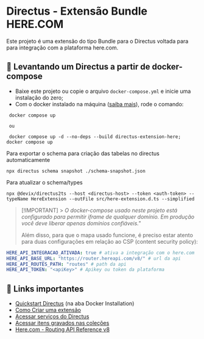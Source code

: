 # Directus - Extensão Bundle HERE.COM

Este projeto é uma extensão do tipo Bundle para o Directus voltada para para integração com a plataforma here.com.

## 🚀 Levantando um Directus a partir de docker-compose

- Baixe este projeto ou copie o arquivo `docker-compose.yml` e inicie uma instalação do zero;
- Com o docker instalado na máquina ([saiba mais](https://docs.docker.com/get-docker/)), rode o comando:

```
 docker compose up

 ou

 docker compose up -d --no-deps --build directus-extension-here; docker compose up
```

Para exportar o schema para criação das tabelas no directus automaticamente

`npx directus schema snapshot ./schema-snapshot.json`

Para atualizar o schema/types

`npx @devix/directus2ts --host <directus-host> --token <auth-token> --typeName HereExtension --outFile src/here-extension.d.ts --simplified`

> [!IMPORTANT] > _O docker-compose usado neste projeto está configurado para permitir iframe de qualquer domínio. Em produção você deve liberar apenas domínios confiáveis."_
>
> Além disso, para que o mapa usado funcione, é preciso estar atento para duas configurações em relação ao CSP (content security policy):

```yaml
HERE_API_INTEGRACAO_ATIVADA: true # ativa a integração com o here.com
HERE_API_BASE_URL: "https://router.hereapi.com/v8/" # url da api
HERE_API_ROUTES_PATH: "routes" # path da api
HERE_API_TOKEN: "<apiKey>" # Apikey ou token da plataforma
```

## 📌 Links importantes

- [Quickstart Directus](https://docs.directus.io/getting-started/quickstart.html) (na aba Docker Installation)
- [Como Criar uma extensão](https://docs.directus.io/extensions/creating-extensions.html)
- [Acessar serviços do Directus](https://docs.directus.io/extensions/services/introduction.html)
- [Acessar itens gravados nas coleções](https://docs.directus.io/extensions/services/accessing-items.html)
- [Here.com - Routing API Reference v8](https://www.here.com/docs/bundle/routing-api-v8-api-reference/page/index.html)
